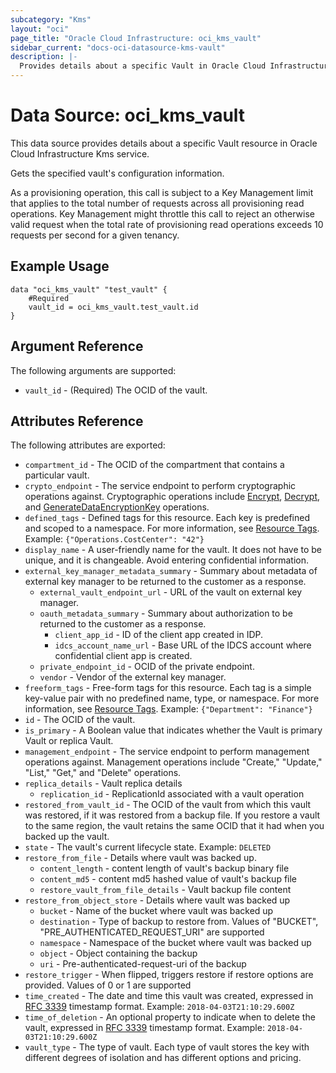 ```yaml
---
subcategory: "Kms"
layout: "oci"
page_title: "Oracle Cloud Infrastructure: oci_kms_vault"
sidebar_current: "docs-oci-datasource-kms-vault"
description: |-
  Provides details about a specific Vault in Oracle Cloud Infrastructure Kms service
---
```


# Data Source: oci_kms_vault
This data source provides details about a specific Vault resource in Oracle Cloud Infrastructure Kms service.

Gets the specified vault's configuration information.

As a provisioning operation, this call is subject to a Key Management limit that applies to
the total number of requests across all provisioning read operations. Key Management might
throttle this call to reject an otherwise valid request when the total rate of provisioning
read operations exceeds 10 requests per second for a given tenancy.


## Example Usage

```hcl
data "oci_kms_vault" "test_vault" {
	#Required
	vault_id = oci_kms_vault.test_vault.id
}
```

## Argument Reference

The following arguments are supported:

* `vault_id` - (Required) The OCID of the vault.


## Attributes Reference

The following attributes are exported:

* `compartment_id` - The OCID of the compartment that contains a particular vault.
* `crypto_endpoint` - The service endpoint to perform cryptographic operations against. Cryptographic operations include [Encrypt](https://docs.cloud.oracle.com/iaas/api/#/en/key/latest/EncryptedData/Encrypt), [Decrypt](https://docs.cloud.oracle.com/iaas/api/#/en/key/latest/DecryptedData/Decrypt), and [GenerateDataEncryptionKey](https://docs.cloud.oracle.com/iaas/api/#/en/key/latest/GeneratedKey/GenerateDataEncryptionKey) operations. 
* `defined_tags` - Defined tags for this resource. Each key is predefined and scoped to a namespace. For more information, see [Resource Tags](https://docs.cloud.oracle.com/iaas/Content/General/Concepts/resourcetags.htm). Example: `{"Operations.CostCenter": "42"}` 
* `display_name` - A user-friendly name for the vault. It does not have to be unique, and it is changeable. Avoid entering confidential information. 
* `external_key_manager_metadata_summary` - Summary about metadata of external key manager to be returned to the customer as a response.
	* `external_vault_endpoint_url` - URL of the vault on external key manager.
	* `oauth_metadata_summary` - Summary about authorization to be returned to the customer as a response.
		* `client_app_id` - ID of the client app created in IDP.
		* `idcs_account_name_url` - Base URL of the IDCS account where confidential client app is created.
	* `private_endpoint_id` - OCID of the private endpoint.
	* `vendor` - Vendor of the external key manager.
* `freeform_tags` - Free-form tags for this resource. Each tag is a simple key-value pair with no predefined name, type, or namespace. For more information, see [Resource Tags](https://docs.cloud.oracle.com/iaas/Content/General/Concepts/resourcetags.htm). Example: `{"Department": "Finance"}` 
* `id` - The OCID of the vault.
* `is_primary` - A Boolean value that indicates whether the Vault is primary Vault or replica Vault.
* `management_endpoint` - The service endpoint to perform management operations against. Management operations include "Create," "Update," "List," "Get," and "Delete" operations. 
* `replica_details` - Vault replica details 
	* `replication_id` - ReplicationId associated with a vault operation 
* `restored_from_vault_id` - The OCID of the vault from which this vault was restored, if it was restored from a backup file. If you restore a vault to the same region, the vault retains the same OCID that it had when you backed up the vault. 
* `state` - The vault's current lifecycle state.  Example: `DELETED` 
* `restore_from_file` - Details where vault was backed up.
    * `content_length` - content length of vault's backup binary file
    * `content_md5` - content md5 hashed value of vault's backup file
    * `restore_vault_from_file_details` - Vault backup file content
* `restore_from_object_store` - Details where vault was backed up
    * `bucket` - Name of the bucket where vault was backed up
    * `destination` - Type of backup to restore from. Values of "BUCKET", "PRE_AUTHENTICATED_REQUEST_URI" are supported
    * `namespace` - Namespace of the bucket where vault was backed up
    * `object` - Object containing the backup
    * `uri` - Pre-authenticated-request-uri of the backup
* `restore_trigger` - When flipped, triggers restore if restore options are provided. Values of 0 or 1 are supported
* `time_created` - The date and time this vault was created, expressed in [RFC 3339](https://tools.ietf.org/html/rfc3339) timestamp format.  Example: `2018-04-03T21:10:29.600Z` 
* `time_of_deletion` - An optional property to indicate when to delete the vault, expressed in [RFC 3339](https://tools.ietf.org/html/rfc3339) timestamp format. Example: `2018-04-03T21:10:29.600Z` 
* `vault_type` - The type of vault. Each type of vault stores the key with different degrees of isolation and has different options and pricing.

